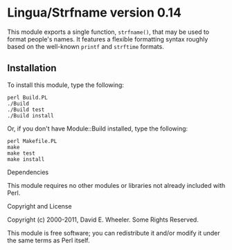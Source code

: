 Lingua/Strfname version 0.14
============================

This module exports a single function, `strfname()`, that may be used to
format people's names. It features a flexible formatting syntax roughly based
on the well-known `printf` and `strftime` formats.

Installation
------------

To install this module, type the following:

    perl Build.PL
    ./Build
    ./Build test
    ./Build install

Or, if you don't have Module::Build installed, type the following:

    perl Makefile.PL
    make
    make test
    make install

Dependencies

This module requires no other modules or libraries not already included with
Perl.

Copyright and License

Copyright (c) 2000-2011, David E. Wheeler. Some Rights Reserved.

This module is free software; you can redistribute it and/or modify it under
the same terms as Perl itself.
